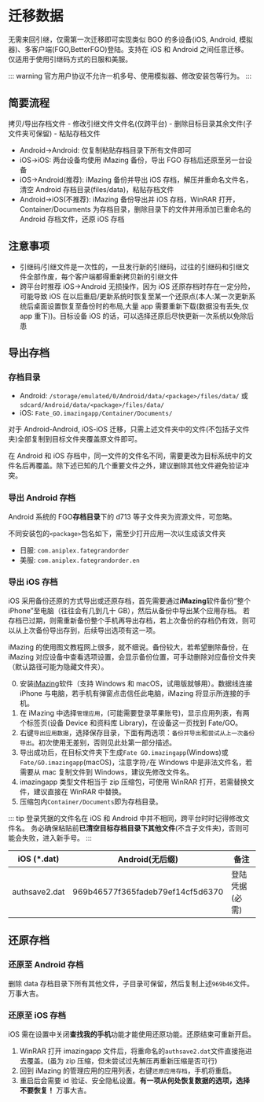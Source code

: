 # 迁移数据

无需来回引继，仅需第一次迁移即可实现类似 BGO 的多设备(iOS, Android, 模拟器)、多客户端(FGO,BetterFGO)登陆。支持在 iOS 和 Android 之间任意迁移。
仅适用于使用引继码方式的日服和美服。

::: warning
官方用户协议不允许一机多号、使用模拟器、修改安装包等行为。
:::

## 简要流程

拷贝/导出存档文件 - 修改引继文件文件名(仅跨平台) - 删除目标目录其余文件(子文件夹可保留) - 粘贴存档文件

- Android->Android: 仅复制粘贴存档目录下所有文件即可
- iOS->iOS: 两台设备均使用 iMazing 备份，导出 FGO 存档后还原至另一台设备
- iOS->Android(推荐): iMazing 备份并导出 iOS 存档，解压并重命名文件名，清空 Android 存档目录(files/data)，粘贴存档文件
- Android->iOS(不推荐): iMazing 备份导出并 iOS 存档，WinRAR 打开，Container/Documents 为存档目录，删除目录下的文件并用添加已重命名的 Android 存档文件，还原 iOS 存档

## 注意事项

- 引继码/引继文件是一次性的，一旦发行新的引继码，过往的引继码和引继文件全部作废，每个客户端都得重新拷贝新的引继文件
- 跨平台时推荐 iOS->Android 无损操作，因为 iOS 还原存档时存在一定分险，可能导致 iOS 在以后重启/更新系统时恢复至某一个还原点(本人:某一次更新系统后桌面设置恢复至备份时的布局,大量 app 需要重新下载(数据没有丢失,仅 app 重下))。目标设备 iOS 的话，可以选择还原后尽快更新一次系统以免除后患

## 导出存档

### 存档目录

- Android: `/storage/emulated/0/Android/data/<package>/files/data/` 或 `sdcard/Android/data/<package>/files/data/`
- iOS: `Fate_GO.imazingapp/Container/Documents/`

对于 Android-Android, iOS-iOS 迁移，只需上述文件夹中的文件(不包括子文件夹)全部复制到目标文件夹覆盖原文件即可。

在 Android 和 iOS 存档中，同一文件的文件名不同，需要更改为目标系统中的文件名后再覆盖。除下述已知的几个重要文件之外，建议删除其他文件避免验证冲突。

### 导出 Android 存档

Android 系统的 FGO**存档目录**下的 d713 等子文件夹为资源文件，可忽略。

不同安装包的`<package>`包名如下，需至少打开应用一次以生成该文件夹

- 日服: `com.aniplex.fategrandorder`
- 美服: `com.aniplex.fategrandorder.en`

### 导出 iOS 存档

iOS 采用备份还原的方式导出或还原存档，首先需要通过**iMazing**软件备份“整个 iPhone”至电脑（往往会有几到几十 GB），然后从备份中导出某个应用存档。
若存档已过期，则需重新备份整个手机再导出存档，若上次备份的存档仍有效，则可以从上次备份导出存到，后续导出选项有这一项。

iMazing 的使用图文教程网上很多，就不细说。备份较大，若希望删除备份，在 iMazing 对应设备中查看选项设置，会显示备份位置，可手动删除对应备份文件夹（默认路径可能为隐藏文件夹）。

0. 安装[iMazing](https://imazing.com/zh)软件（支持 Windows 和 macOS，试用版就够用）。数据线连接 iPhone 与电脑，若手机有弹窗点击信任此电脑，iMazing 将显示所连接的手机。
1. 在 iMazing 中选择`管理应用`，(可能需要登录苹果账号)，显示应用列表，有两个标签页(设备 Device 和资料库 Library)，在设备这一页找到 Fate/GO。
2. 右键`导出应用数据`，选择保存目录，下面有两选项：`备份并导出`和`尝试从上一次备份导出`。初次使用无差别，否则见此处第一部分描述。
3. 导出成功后，在目标文件夹下生成`Fate GO.imazingapp`(Windows)或`Fate/GO.imazingapp`(macOS)，注意字符`/`在 Windows 中是非法文件名，若需要从 mac 复制文件到 Windows，建议先修改文件名。
4. imazingapp 类型文件相当于 zip 压缩包，可使用 WinRAR 打开，若需替换文件，建议直接在 WinRAR 中替换。
5. 压缩包内`Container/Documents`即为存档目录。

::: tip
登录凭据的文件名在 iOS 和 Android 中并不相同，跨平台时时记得修改文件名。
务必确保粘贴前**已清空目标存档目录下其他文件**(不含子文件夹)，否则可能会失败，进入新手号。
:::

| iOS (\*.dat)  | Android(无后缀)                  | 备注           |
| ------------- | -------------------------------- | -------------- |
| authsave2.dat | 969b46577f365fadeb79ef14cf5d6370 | 登陆凭据(必需) |

<!-- | friendcode<br>save               | e1a9f8         | 用户 id  | -->
<!-- | signupsave                       | 644b05         | 用户名？ | -->

<!-- > 在iOS中可能同时存在`authsave.dat`和`authsave2.dat`两个文件，内容一样，删除2或复制一份即可 -->

## 还原存档

### 还原至 Android 存档

删除 data 存档目录下所有其他文件，子目录可保留，然后复制上述`969b46`文件。万事大吉。

### 还原至 iOS 存档

iOS 需在设置中关闭**查找我的手机**功能才能使用还原功能。还原结束可重新开启。

1. WinRAR 打开 imazingapp 文件后，将重命名的`authsave2.dat`文件直接拖进去覆盖。(虽为 zip 压缩，但未尝试过先解压再重新压缩是否可行)
2. 回到 iMazing 的管理应用的应用列表，右键`还原应用存档`，手机将重启。
3. 重启后会需要 id 验证、安全隐私设置。**有一项从何处恢复数据的选项，选择不要恢复！** 万事大吉。
